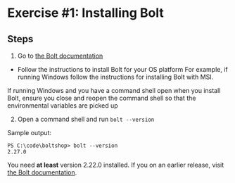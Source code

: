 # Exercise #1: Installing Bolt

## Steps

1. Go to [the Bolt documentation](https://puppet.com/docs/bolt/latest/bolt_installing.html)

- Follow the instructions to install Bolt for your OS platform
 For example, if running Windows follow the instructions for installing Bolt with MSI.
 
 If running Windows and you have a command shell open when you install Bolt, ensure you close and reopen the command shell so that the environmental variables are    picked up



2. Open a command shell and run `bolt --version`

Sample output:

```
PS C:\code\boltshop> bolt --version
2.27.0
```

You need **at least** version 2.22.0 installed. If you on an earlier release, visit [the Bolt documentation](https://puppet.com/docs/bolt/latest/bolt_installing.html).
